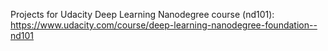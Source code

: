 Projects for Udacity Deep Learning Nanodegree course (nd101): https://www.udacity.com/course/deep-learning-nanodegree-foundation--nd101
